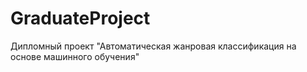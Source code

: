 # GraduateProject
Дипломный проект "Автоматическая жанровая классификация на основе машинного обучения"
